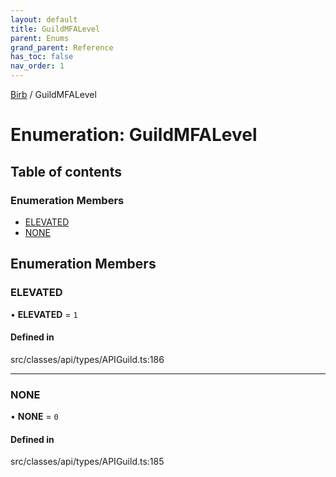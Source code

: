 ```yaml
---
layout: default
title: GuildMFALevel
parent: Enums
grand_parent: Reference
has_toc: false
nav_order: 1
---
```


[Birb](/) / GuildMFALevel

# Enumeration: GuildMFALevel

## Table of contents

### Enumeration Members

- [ELEVATED](GuildMFALevel.md#elevated)
- [NONE](GuildMFALevel.md#none)

## Enumeration Members

### ELEVATED

• **ELEVATED** = ``1``

#### Defined in

src/classes/api/types/APIGuild.ts:186

___

### NONE

• **NONE** = ``0``

#### Defined in

src/classes/api/types/APIGuild.ts:185
